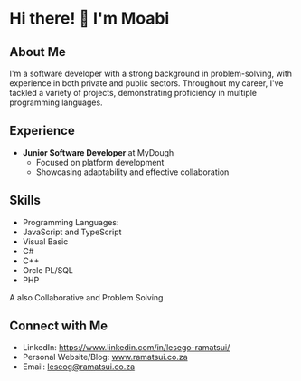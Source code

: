 # Hi there! 👋 I'm Moabi

## About Me
I'm a software developer with a strong background in problem-solving, with experience in both private and public sectors. Throughout my career, I've tackled a variety of projects, demonstrating proficiency in multiple programming languages.

## Experience
- **Junior Software Developer** at MyDough
  - Focused on platform development
  - Showcasing adaptability and effective collaboration

## Skills
- Programming Languages:
- JavaScript and TypeScript
- Visual Basic
- C#
- C++
- Orcle PL/SQL
- PHP
                                           
A also Collaborative and Problem Solving

## Connect with Me
- LinkedIn: https://www.linkedin.com/in/lesego-ramatsui/
- Personal Website/Blog: www.ramatsui.co.za
- Email: leseog@ramatsui.co.za
